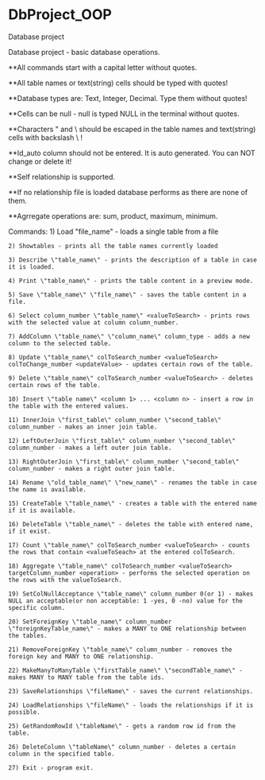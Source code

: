 # DbProject_OOP
Database project

Database project - basic database operations.

**All commands start with a capital letter without quotes.

**All table names or text(string) cells should be typed with quotes!

**Database types are: Text, Integer, Decimal. Type them without quotes!

**Cells can be null - null is typed NULL in the terminal without quotes.

**Characters \" and \\ should be escaped in the table names and text(string) cells with backslash \\ !

**Id_auto column should not be entered. It is auto generated. You can NOT change or delete it!

**Self relationship is supported.

**If no relationship file is loaded database performs as there are none of them.

**Agrregate operations are: sum, product, maximum, minimum.


Commands:
	1) Load \"file_name\" - loads a single table from a file
	
	2) Showtables - prints all the table names currently loaded
	
	3) Describe \"table_name\" - prints the description of a table in case it is loaded.
	
	4) Print \"table_name\" - prints the table content in a preview mode.
	
	5) Save \"table_name\" \"file_name\" - saves the table content in a file.
	
	6) Select column_number \"table_name\" <valueToSearch> - prints rows with the selected value at column column_number.
	
	7) AddColumn \"table_name\" \"column_name\" column_type - adds a new column to the selected table.
	
	8) Update \"table_name\" colToSearch_number <valueToSearch> colToChange_number <updateValue> - updates certain rows of the table.
	
	9) Delete \"table_name\" colToSearch_number <valueToSearch> - deletes certain rows of the table.
	
	10) Insert \"table name\" <column 1> ... <column n> - insert a row in the table with the entered values.
	
	11) InnerJoin \"first_table\" column_number \"second_table\" column_number - makes an inner join table.
	
	12) LeftOuterJoin \"first_table\" column_number \"second_table\" column_number - makes a left outer join table.
	
	13) RightOuterJoin \"first_table\" column_number \"second_table\" column_number - makes a right outer join table.
	
	14) Rename \"old_table_name\" \"new_name\" - renames the table in case the name is available.
	
	15) CreateTable \"table_name\" - creates a table with the entered name if it is available.
	
	16) DeleteTable \"table_name\" - deletes the table with entered name, if it exist.
	
	17) Count \"table_name\" colToSearch_number <valueToSearch> - counts the rows that contain <valueToSeach> at the entered colToSearch.
	
	18) Aggregate \"table_name\" colToSearch_number <valueToSearch> targetColumn_number <operation> - performs the selected operation on the rows with the valueToSearch.
	
	19) SetColNullAcceptance \"table_name\" column_number 0(or 1) - makes NULL an acceptable(or non acceptable: 1 -yes, 0 -no) value for the specific column.
	
	20) SetForeignKey \"table_name\" column_number \"foreignKeyTable_name\" - makes a MANY to ONE relationship between the tables.
	
	21) RemoveForeignKey \"table_name\" column_number - removes the foreign key and MANY to ONE relationship.
	
	22) MakeManyToManyTable \"firstTable_name\" \"secondTable_name\" - makes MANY to MANY table from the table ids.
	
	23) SaveRelationships \"fileName\" - saves the current relationships.
	
	24) LoadRelationships \"fileName\" - loads the relationships if it is possible.
	
	25) GetRandomRowId \"tableName\" - gets a random row id from the table.
	
	26) DeleteColumn \"tableName\" column_number - deletes a certain column in the specified table.
	
	27) Exit - program exit.
